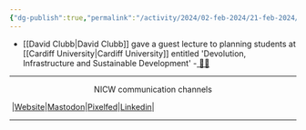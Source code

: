 ```yaml
---
{"dg-publish":true,"permalink":"/activity/2024/02-feb-2024/21-feb-2024/"}
---
```


- [[David Clubb\|David Clubb]] gave a guest lecture to planning students at [[Cardiff University\|Cardiff University]]  entitled 'Devolution, Infrastructure and Sustainable Development'
-[ 📸👀](https://pix.toot.wales/p/NICW/666644369565051925)

***
<p style="text-align: center;">NICW communication channels</p>

󠁧 |[Website](https://nationalinfrastructurecommission.wales)|[Mastodon](https://toot.wales/@NICW)|[Pixelfed](https://pix.toot.wales/NICW)|[Linkedin](https://www.linkedin.com/company/26268509/)|
***
